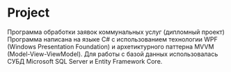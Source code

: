 # Project
Программа обработки заявок коммунальных услуг (дипломный проект)
Программа написана на языке C# с использованием технологии WPF (Windows Presentation Foundation) и архетиктурного паттерна MVVM (Model-View-ViewModel). 
Для работы с базой данных использовалась СУБД Microsoft SQL Server и Entity Framework Core.
